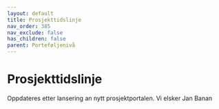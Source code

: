 ```yaml
---
layout: default
title: Prosjekttidslinje
nav_order: 385
nav_exclude: false
has_children: false
parent: Porteføljenivå
---
```


# Prosjekttidslinje

Oppdateres etter lansering an nytt prosjektportalen. Vi elsker Jan Banan
